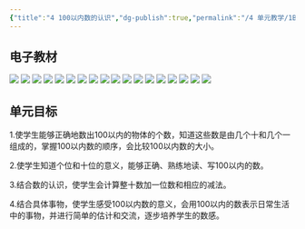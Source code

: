 ```yaml
---
{"title":"4 100以内数的认识","dg-publish":true,"permalink":"/4 单元教学/1B 一下/4 100以内数的认识/","dgPassFrontmatter":true,"noteIcon":""}
---
```




## 电子教材

<p class="grid-4">
	<img loading="lazy" decoding="async" src="https://book.pep.com.cn/1221001102121/files/mobile/39.jpg">
	<img loading="lazy" decoding="async" src="https://book.pep.com.cn/1221001102121/files/mobile/40.jpg">
	<img loading="lazy" decoding="async" src="https://book.pep.com.cn/1221001102121/files/mobile/41.jpg">
	<img loading="lazy" decoding="async" src="https://book.pep.com.cn/1221001102121/files/mobile/42.jpg">
	<img loading="lazy" decoding="async" src="https://book.pep.com.cn/1221001102121/files/mobile/43.jpg">
	<img loading="lazy" decoding="async" src="https://book.pep.com.cn/1221001102121/files/mobile/44.jpg">
	<img loading="lazy" decoding="async" src="https://book.pep.com.cn/1221001102121/files/mobile/45.jpg">
	<img loading="lazy" decoding="async" src="https://book.pep.com.cn/1221001102121/files/mobile/46.jpg">
	<img loading="lazy" decoding="async" src="https://book.pep.com.cn/1221001102121/files/mobile/47.jpg">
	<img loading="lazy" decoding="async" src="https://book.pep.com.cn/1221001102121/files/mobile/48.jpg">
	<img loading="lazy" decoding="async" src="https://book.pep.com.cn/1221001102121/files/mobile/49.jpg">
	<img loading="lazy" decoding="async" src="https://book.pep.com.cn/1221001102121/files/mobile/50.jpg">
	<img loading="lazy" decoding="async" src="https://book.pep.com.cn/1221001102121/files/mobile/51.jpg">
	<img loading="lazy" decoding="async" src="https://book.pep.com.cn/1221001102121/files/mobile/52.jpg">
	<img loading="lazy" decoding="async" src="https://book.pep.com.cn/1221001102121/files/mobile/53.jpg">
	<img loading="lazy" decoding="async" src="https://book.pep.com.cn/1221001102121/files/mobile/54.jpg">
	<img loading="lazy" decoding="async" src="https://book.pep.com.cn/1221001102121/files/mobile/55.jpg">
	<img loading="lazy" decoding="async" src="https://book.pep.com.cn/1221001102121/files/mobile/56.jpg">
</p>
	

## 单元目标

1.使学生能够正确地数出100以内的物体的个数，知道这些数是由几个十和几个一组成的，掌握100以内数的顺序，会比较100以内数的大小。

2.使学生知道个位和十位的意义，能够正确、熟练地读、写100以内的数。

3.结合数的认识，使学生会计算整十数加一位数和相应的减法。

4.结合具体事物，使学生感受100以内数的意义，会用100以内的数表示日常生活中的事物，并进行简单的估计和交流，逐步培养学生的数感。